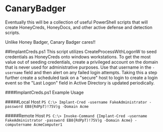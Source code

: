 # CanaryBadger
Eventually this will be a collection of useful PowerShell scripts that will create HoneyCreds, HoneyDocs, and other active defense and detection scripts.

Unlike Honey Badger, Canary Badger cares!! 

##ImplantCreds.ps1
This script utilizes CreateProcessWithLogonW to seed credentials as HoneyCreds onto windows workstations. To get the most value out of seeding credentials, create a privileged account on the domain that is never used for administrative purposes. Use that username in the `-username` field and then alert on any failed login attempts. Taking this a step further create a scheduled task on a "secure" host to login to create a login event so the "Last Logon" field in Active Directory is updated periodically. 

####ImplantCreds.ps1 Example Usage

#####Local Host
`PS C:\> Implant-Cred -username FakeAdministrator -password EB8{RdPpT)!75V)g -Domain Acme`

#####Remote Host
`PS C:\> Invoke-Command {Implant-Cred -username FakeAdministrator -password EB8{RdPpT)!75V)g -Domain Acme} -computername AcmeComputer1`
